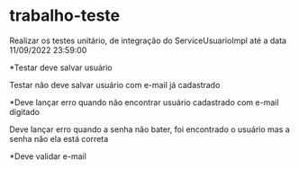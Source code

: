 # trabalho-teste

Realizar os testes unitário, de integração do ServiceUsuarioImpl até a data  11/09/2022 23:59:00

*Testar deve salvar usuário

Testar não deve salvar usuário com e-mail já cadastrado

*Deve lançar erro quando não encontrar usuário cadastrado com e-mail digitado

Deve lançar erro quando a senha não bater, foi encontrado o usuário mas a senha não ela está correta

*Deve validar e-mail